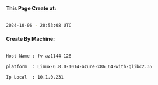 
   
#### This Page Create at:

```bash

2024-10-06 - 20:53:08 UTC

```

#### Create By Machine:

```bash

Host Name : fv-az1144-128

platform  : Linux-6.8.0-1014-azure-x86_64-with-glibc2.35

Ip Local  : 10.1.0.231

```

